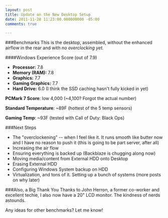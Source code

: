 ```yaml
---
layout: post
title: Update on the New Desktop Setup
date: 2011-11-28 11:23:00.000000000 -05:00
comments: true

---
```

###Benchmarks
This is the desktop, assembled, without the enhanced airflow in the rear and with *no overclocking yet.*

####Windows Experience Score (out of 7.9)
* **Processor:** 7.8 
* **Memory (RAM):** 7.8
* **Graphics:** 7.7
* **Gaming Graphics:** 7.7
* **Hard Drive:** 6.0 (I think the SSD caching hasn't fully kicked in yet)

**PCMark 7 Score**: low 4,000 (~4,100? Forgot the actual number)

**Standard Temperature**: ~89F (hottest of the 5 temp sensors)

**Gaming Temp**: ~93F (tested with Call of Duty: Black Ops)

###Next Steps
* The "overclockening" -- when I feel like it. It runs smooth like butter now and I have no reason to push it (this is going to be part server, after all)
* Increasing the air flow
* Ensuring everything is backed up (Backblaze is chugging along now)
* Moving media/content from External HDD onto Desktop
* Erasing External HDD
* Configuring Windows System backup on HDD
* Virtualization, and tons of it. Setting up a bunch of systems (more posts on why later)

###Also, a Big Thank You
Thanks to John Herron, a former co-worker and excellent techie, I also now have a 20" LCD monitor. The kindness of nerds astounds.

Any ideas for other benchmarks? Let me know!
